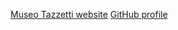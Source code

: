[Museo Tazzetti website](http://www.museotazzetti.it)
[GitHub profile](https://github.com/epgrande)
